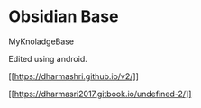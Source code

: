 # Obsidian Base
MyKnoladgeBase <p>
Edited using android. <p>
  [[https://dharmashri.github.io/v2/]] <p>
  [[https://dharmasri2017.gitbook.io/undefined-2/]]
  
